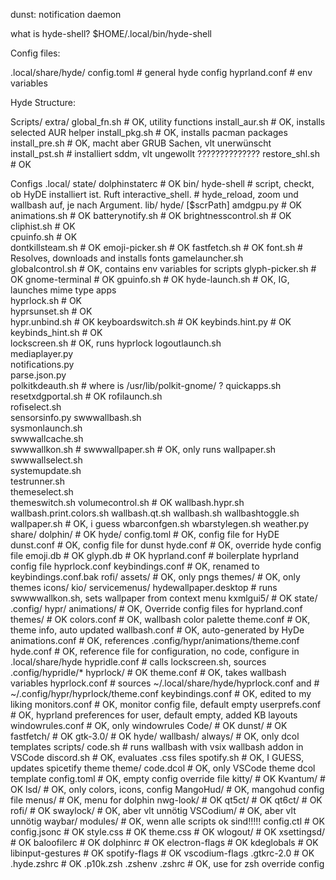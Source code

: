 dunst: notification daemon

what is hyde-shell? $HOME/.local/bin/hyde-shell

Config files:

.local/share/hyde/
    config.toml # general hyde config
    hyprland.conf # env variables

Hyde Structure:

Scripts/
    extra/
    global_fn.sh # OK, utility functions
    install_aur.sh # OK, installs selected AUR helper
    install_pkg.sh # OK, installs pacman packages
    install_pre.sh # OK, macht aber GRUB Sachen, vlt unerwünscht
    install_pst.sh # installiert sddm, vlt ungewollt ??????????????
    restore_shl.sh # OK
    
Configs
    .local/
        state/
            dolphinstaterc # OK
        bin/
            hyde-shell      # script, checkt, ob HyDE installiert ist. Ruft interactive_shell.
                            # hyde_reload, zoom und wallbash auf, je nach Argument.
        lib/
            hyde/ [$scrPath]
                amdgpu.py   # OK
                animations.sh # OK
                batterynotify.sh # OK
                brightnesscontrol.sh # OK
                cliphist.sh	# OK      
                cpuinfo.sh # OK  
                dontkillsteam.sh # OK
                emoji-picker.sh # OK
                fastfetch.sh # OK
                font.sh	# Resolves, downloads and installs fonts
                gamelauncher.sh       
                globalcontrol.sh # OK, contains env variables for scripts
                glyph-picker.sh # OK
                gnome-terminal # OK	
                gpuinfo.sh # OK
                hyde-launch.sh # OK, IG, launches mime type apps	
                hyprlock.sh # OK	
                hyprsunset.sh # OK	
                hypr.unbind.sh # OK
                keyboardswitch.sh # OK
                keybinds.hint.py # OK	
                keybinds_hint.sh # OK	
                lockscreen.sh # OK, runs hyprlock
                logoutlaunch.sh    
                mediaplayer.py	   
                notifications.py   
                parse.json.py	   
                polkitkdeauth.sh # where is /usr/lib/polkit-gnome/ ?
                quickapps.sh	   
                resetxdgportal.sh # OK
                rofilaunch.sh	   
                rofiselect.sh	   
                sensorsinfo.py
                swwwallbash.sh    
                sysmonlaunch.sh   
                swwwallcache.sh   
                swwwallkon.sh # 
                swwwallpaper.sh # OK, only runs wallpaper.sh
                swwwallselect.sh  
                systemupdate.sh   
                testrunner.sh     
                themeselect.sh    
                themeswitch.sh
                volumecontrol.sh # OK
                wallbash.hypr.sh
                wallbash.print.colors.sh
                wallbash.qt.sh
                wallbash.sh
                wallbashtoggle.sh
                wallpaper.sh # OK, i guess
                wbarconfgen.sh
                wbarstylegen.sh
                weather.py
        share/
            dolphin/ # OK
            hyde/
                config.toml # OK, config file for HyDE
                dunst.conf # OK, config file for dunst
                hyde.conf # OK, override hyde config file
                emoji.db # OK
                glyph.db # OK
                hyprland.conf # boilerplate hyprland config file
                hyprlock.conf
                keybindings.conf # OK, renamed to keybindings.conf.bak
                rofi/
                    assets/ # OK, only pngs
                    themes/ # OK, only themes
            icons/
            kio/ 
                servicemenus/
                    hydewallpaper.desktop # runs swwwwallkon.sh, sets wallpaper from context menu
            kxmlgui5/ # OK
        state/
    .config/
        hypr/
            animations/     # OK, Override config files for hyprland.conf
            themes/ # OK
                colors.conf # OK, wallbash color palette
                theme.conf # OK, theme info, auto updated
                wallbash.conf # OK, auto-generated by HyDe
            animations.conf # OK, references .config/hypr/animations/theme.conf
            hyde.conf # OK, reference file for configuration, no code, configure in .local/share/hyde 
            hypridle.conf # calls lockscreen.sh, sources .config/hypridle/*
            hyprlock/ # OK
                theme.conf # OK, takes wallbash variables 
            hyprlock.conf # sources ~/.local/share/hyde/hyprlock.conf and 
                          # ~/.config/hypr/hyprlock/theme.conf
            keybindings.conf # OK, edited to my liking
            monitors.conf # OK, monitor config file, default empty
            userprefs.conf # OK, hyprland preferences for user, default empty, added KB layouts
            windowrules.conf # OK, only windowrules
        Code/ # OK
        dunst/ # OK    
        fastfetch/ # OK
        gtk-3.0/ # OK
        hyde/
            wallbash/
                always/ # OK, only dcol templates
                scripts/
                    code.sh # runs wallbash with vsix wallbash addon in VSCode
                    discord.sh # OK, evaluates .css files
                    spotify.sh # OK, I GUESS, updates spicetify theme
                theme/
                    code.dcol # OK, only VSCode theme dcol template
            config.toml # OK, empty config override file
        kitty/ # OK
        Kvantum/ # OK
        lsd/ # OK, only colors, icons, config
        MangoHud/ # OK, mangohud config file
        menus/ # OK, menu for dolphin
        nwg-look/ # OK
        qt5ct/ # OK
        qt6ct/ # OK
        rofi/ # OK
        swaylock/ # OK, aber vlt unnötig
        VSCodium/ # OK, aber vlt unnötig
        waybar/
            modules/ # OK, wenn alle scripts ok sind!!!!!
            config.ctl # OK
            config.jsonc # OK
            style.css # OK
            theme.css # OK
        wlogout/ # OK
        xsettingsd/ # OK
        baloofilerc # OK
        dolphinrc # OK
        electron-flags # OK
        kdeglobals # OK
        libinput-gestures # OK
        spotify-flags # OK
        vscodium-flags
    .gtkrc-2.0 # OK
    .hyde.zshrc # OK
    .p10k.zsh
    .zshenv
    .zshrc # OK, use for zsh override config
